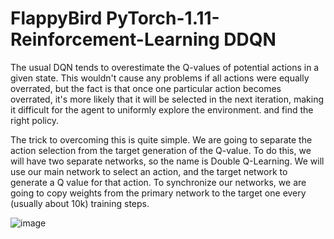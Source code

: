 # FlappyBird PyTorch-1.11-Reinforcement-Learning DDQN

The usual DQN tends to overestimate the Q-values of potential actions in a given state. This wouldn't cause any problems if all actions were equally overrated, but the fact is that once one particular action becomes overrated, it's more likely that it will be selected in the next iteration, making it difficult for the agent to uniformly explore the environment. and find the right policy.

The trick to overcoming this is quite simple. We are going to separate the action selection from the target generation of the Q-value. To do this, we will have two separate networks, so the name is Double Q-Learning. We will use our main network to select an action, and the target network to generate a Q value for that action. To synchronize our networks, we are going to copy weights from the primary network to the target one every (usually about 10k) training steps.


![image](https://user-images.githubusercontent.com/65254370/158546274-fd484a5f-6fb8-4e10-bfe9-0c31d450f3fa.png)

